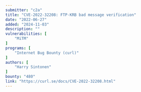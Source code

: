 ```yaml
---
submitter: "c2a"
title: "CVE-2022-32208: FTP-KRB bad message verification"
date: "2022-06-27"
added: "2024-11-03"
description: ""
vulnerabilities: [
    "MiTM"
]
programs: [
    "Internet Bug Bounty (curl)"
]
authors: [
    "Harry Sintonen"
]
bounty: "480"
link: "https://curl.se/docs/CVE-2022-32208.html"
---
```





